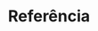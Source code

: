 ---
title: Referência
weight: 48
description: Nesta seção, você encontra mais detalhes sobre os conceitos do Charles.
---